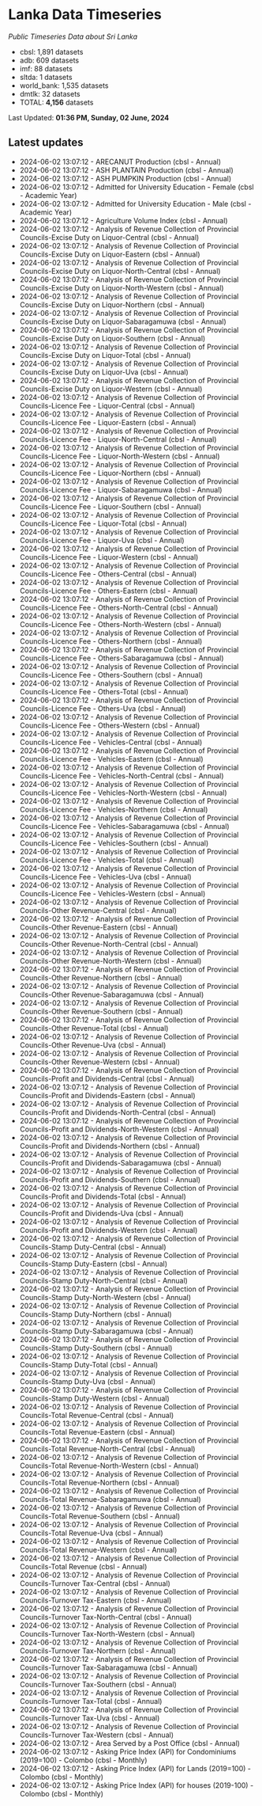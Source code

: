 # Lanka Data Timeseries
*Public Timeseries Data about Sri Lanka*

* cbsl: 1,891 datasets
* adb: 609 datasets
* imf: 88 datasets
* sltda: 1 datasets
* world_bank: 1,535 datasets
* dmtlk: 32 datasets
* TOTAL: **4,156** datasets

Last Updated: **01:36 PM, Sunday, 02 June, 2024**

## Latest updates

* 2024-06-02 13:07:12 - ARECANUT Production (cbsl - Annual)
* 2024-06-02 13:07:12 - ASH PLANTAIN Production (cbsl - Annual)
* 2024-06-02 13:07:12 - ASH PUMPKIN Production (cbsl - Annual)
* 2024-06-02 13:07:12 - Admitted for University Education - Female (cbsl - Academic Year)
* 2024-06-02 13:07:12 - Admitted for University Education - Male (cbsl - Academic Year)
* 2024-06-02 13:07:12 - Agriculture Volume Index (cbsl - Annual)
* 2024-06-02 13:07:12 - Analysis of Revenue Collection of Provincial Councils-Excise Duty on Liquor-Central (cbsl - Annual)
* 2024-06-02 13:07:12 - Analysis of Revenue Collection of Provincial Councils-Excise Duty on Liquor-Eastern (cbsl - Annual)
* 2024-06-02 13:07:12 - Analysis of Revenue Collection of Provincial Councils-Excise Duty on Liquor-North-Central (cbsl - Annual)
* 2024-06-02 13:07:12 - Analysis of Revenue Collection of Provincial Councils-Excise Duty on Liquor-North-Western (cbsl - Annual)
* 2024-06-02 13:07:12 - Analysis of Revenue Collection of Provincial Councils-Excise Duty on Liquor-Northern (cbsl - Annual)
* 2024-06-02 13:07:12 - Analysis of Revenue Collection of Provincial Councils-Excise Duty on Liquor-Sabaragamuwa (cbsl - Annual)
* 2024-06-02 13:07:12 - Analysis of Revenue Collection of Provincial Councils-Excise Duty on Liquor-Southern (cbsl - Annual)
* 2024-06-02 13:07:12 - Analysis of Revenue Collection of Provincial Councils-Excise Duty on Liquor-Total (cbsl - Annual)
* 2024-06-02 13:07:12 - Analysis of Revenue Collection of Provincial Councils-Excise Duty on Liquor-Uva (cbsl - Annual)
* 2024-06-02 13:07:12 - Analysis of Revenue Collection of Provincial Councils-Excise Duty on Liquor-Western (cbsl - Annual)
* 2024-06-02 13:07:12 - Analysis of Revenue Collection of Provincial Councils-Licence Fee - Liquor-Central (cbsl - Annual)
* 2024-06-02 13:07:12 - Analysis of Revenue Collection of Provincial Councils-Licence Fee - Liquor-Eastern (cbsl - Annual)
* 2024-06-02 13:07:12 - Analysis of Revenue Collection of Provincial Councils-Licence Fee - Liquor-North-Central (cbsl - Annual)
* 2024-06-02 13:07:12 - Analysis of Revenue Collection of Provincial Councils-Licence Fee - Liquor-North-Western (cbsl - Annual)
* 2024-06-02 13:07:12 - Analysis of Revenue Collection of Provincial Councils-Licence Fee - Liquor-Northern (cbsl - Annual)
* 2024-06-02 13:07:12 - Analysis of Revenue Collection of Provincial Councils-Licence Fee - Liquor-Sabaragamuwa (cbsl - Annual)
* 2024-06-02 13:07:12 - Analysis of Revenue Collection of Provincial Councils-Licence Fee - Liquor-Southern (cbsl - Annual)
* 2024-06-02 13:07:12 - Analysis of Revenue Collection of Provincial Councils-Licence Fee - Liquor-Total (cbsl - Annual)
* 2024-06-02 13:07:12 - Analysis of Revenue Collection of Provincial Councils-Licence Fee - Liquor-Uva (cbsl - Annual)
* 2024-06-02 13:07:12 - Analysis of Revenue Collection of Provincial Councils-Licence Fee - Liquor-Western (cbsl - Annual)
* 2024-06-02 13:07:12 - Analysis of Revenue Collection of Provincial Councils-Licence Fee - Others-Central (cbsl - Annual)
* 2024-06-02 13:07:12 - Analysis of Revenue Collection of Provincial Councils-Licence Fee - Others-Eastern (cbsl - Annual)
* 2024-06-02 13:07:12 - Analysis of Revenue Collection of Provincial Councils-Licence Fee - Others-North-Central (cbsl - Annual)
* 2024-06-02 13:07:12 - Analysis of Revenue Collection of Provincial Councils-Licence Fee - Others-North-Western (cbsl - Annual)
* 2024-06-02 13:07:12 - Analysis of Revenue Collection of Provincial Councils-Licence Fee - Others-Northern (cbsl - Annual)
* 2024-06-02 13:07:12 - Analysis of Revenue Collection of Provincial Councils-Licence Fee - Others-Sabaragamuwa (cbsl - Annual)
* 2024-06-02 13:07:12 - Analysis of Revenue Collection of Provincial Councils-Licence Fee - Others-Southern (cbsl - Annual)
* 2024-06-02 13:07:12 - Analysis of Revenue Collection of Provincial Councils-Licence Fee - Others-Total (cbsl - Annual)
* 2024-06-02 13:07:12 - Analysis of Revenue Collection of Provincial Councils-Licence Fee - Others-Uva (cbsl - Annual)
* 2024-06-02 13:07:12 - Analysis of Revenue Collection of Provincial Councils-Licence Fee - Others-Western (cbsl - Annual)
* 2024-06-02 13:07:12 - Analysis of Revenue Collection of Provincial Councils-Licence Fee - Vehicles-Central (cbsl - Annual)
* 2024-06-02 13:07:12 - Analysis of Revenue Collection of Provincial Councils-Licence Fee - Vehicles-Eastern (cbsl - Annual)
* 2024-06-02 13:07:12 - Analysis of Revenue Collection of Provincial Councils-Licence Fee - Vehicles-North-Central (cbsl - Annual)
* 2024-06-02 13:07:12 - Analysis of Revenue Collection of Provincial Councils-Licence Fee - Vehicles-North-Western (cbsl - Annual)
* 2024-06-02 13:07:12 - Analysis of Revenue Collection of Provincial Councils-Licence Fee - Vehicles-Northern (cbsl - Annual)
* 2024-06-02 13:07:12 - Analysis of Revenue Collection of Provincial Councils-Licence Fee - Vehicles-Sabaragamuwa (cbsl - Annual)
* 2024-06-02 13:07:12 - Analysis of Revenue Collection of Provincial Councils-Licence Fee - Vehicles-Southern (cbsl - Annual)
* 2024-06-02 13:07:12 - Analysis of Revenue Collection of Provincial Councils-Licence Fee - Vehicles-Total (cbsl - Annual)
* 2024-06-02 13:07:12 - Analysis of Revenue Collection of Provincial Councils-Licence Fee - Vehicles-Uva (cbsl - Annual)
* 2024-06-02 13:07:12 - Analysis of Revenue Collection of Provincial Councils-Licence Fee - Vehicles-Western (cbsl - Annual)
* 2024-06-02 13:07:12 - Analysis of Revenue Collection of Provincial Councils-Other Revenue-Central (cbsl - Annual)
* 2024-06-02 13:07:12 - Analysis of Revenue Collection of Provincial Councils-Other Revenue-Eastern (cbsl - Annual)
* 2024-06-02 13:07:12 - Analysis of Revenue Collection of Provincial Councils-Other Revenue-North-Central (cbsl - Annual)
* 2024-06-02 13:07:12 - Analysis of Revenue Collection of Provincial Councils-Other Revenue-North-Western (cbsl - Annual)
* 2024-06-02 13:07:12 - Analysis of Revenue Collection of Provincial Councils-Other Revenue-Northern (cbsl - Annual)
* 2024-06-02 13:07:12 - Analysis of Revenue Collection of Provincial Councils-Other Revenue-Sabaragamuwa (cbsl - Annual)
* 2024-06-02 13:07:12 - Analysis of Revenue Collection of Provincial Councils-Other Revenue-Southern (cbsl - Annual)
* 2024-06-02 13:07:12 - Analysis of Revenue Collection of Provincial Councils-Other Revenue-Total (cbsl - Annual)
* 2024-06-02 13:07:12 - Analysis of Revenue Collection of Provincial Councils-Other Revenue-Uva (cbsl - Annual)
* 2024-06-02 13:07:12 - Analysis of Revenue Collection of Provincial Councils-Other Revenue-Western (cbsl - Annual)
* 2024-06-02 13:07:12 - Analysis of Revenue Collection of Provincial Councils-Profit and Dividends-Central (cbsl - Annual)
* 2024-06-02 13:07:12 - Analysis of Revenue Collection of Provincial Councils-Profit and Dividends-Eastern (cbsl - Annual)
* 2024-06-02 13:07:12 - Analysis of Revenue Collection of Provincial Councils-Profit and Dividends-North-Central (cbsl - Annual)
* 2024-06-02 13:07:12 - Analysis of Revenue Collection of Provincial Councils-Profit and Dividends-North-Western (cbsl - Annual)
* 2024-06-02 13:07:12 - Analysis of Revenue Collection of Provincial Councils-Profit and Dividends-Northern (cbsl - Annual)
* 2024-06-02 13:07:12 - Analysis of Revenue Collection of Provincial Councils-Profit and Dividends-Sabaragamuwa (cbsl - Annual)
* 2024-06-02 13:07:12 - Analysis of Revenue Collection of Provincial Councils-Profit and Dividends-Southern (cbsl - Annual)
* 2024-06-02 13:07:12 - Analysis of Revenue Collection of Provincial Councils-Profit and Dividends-Total (cbsl - Annual)
* 2024-06-02 13:07:12 - Analysis of Revenue Collection of Provincial Councils-Profit and Dividends-Uva (cbsl - Annual)
* 2024-06-02 13:07:12 - Analysis of Revenue Collection of Provincial Councils-Profit and Dividends-Western (cbsl - Annual)
* 2024-06-02 13:07:12 - Analysis of Revenue Collection of Provincial Councils-Stamp Duty-Central (cbsl - Annual)
* 2024-06-02 13:07:12 - Analysis of Revenue Collection of Provincial Councils-Stamp Duty-Eastern (cbsl - Annual)
* 2024-06-02 13:07:12 - Analysis of Revenue Collection of Provincial Councils-Stamp Duty-North-Central (cbsl - Annual)
* 2024-06-02 13:07:12 - Analysis of Revenue Collection of Provincial Councils-Stamp Duty-North-Western (cbsl - Annual)
* 2024-06-02 13:07:12 - Analysis of Revenue Collection of Provincial Councils-Stamp Duty-Northern (cbsl - Annual)
* 2024-06-02 13:07:12 - Analysis of Revenue Collection of Provincial Councils-Stamp Duty-Sabaragamuwa (cbsl - Annual)
* 2024-06-02 13:07:12 - Analysis of Revenue Collection of Provincial Councils-Stamp Duty-Southern (cbsl - Annual)
* 2024-06-02 13:07:12 - Analysis of Revenue Collection of Provincial Councils-Stamp Duty-Total (cbsl - Annual)
* 2024-06-02 13:07:12 - Analysis of Revenue Collection of Provincial Councils-Stamp Duty-Uva (cbsl - Annual)
* 2024-06-02 13:07:12 - Analysis of Revenue Collection of Provincial Councils-Stamp Duty-Western (cbsl - Annual)
* 2024-06-02 13:07:12 - Analysis of Revenue Collection of Provincial Councils-Total Revenue-Central (cbsl - Annual)
* 2024-06-02 13:07:12 - Analysis of Revenue Collection of Provincial Councils-Total Revenue-Eastern (cbsl - Annual)
* 2024-06-02 13:07:12 - Analysis of Revenue Collection of Provincial Councils-Total Revenue-North-Central (cbsl - Annual)
* 2024-06-02 13:07:12 - Analysis of Revenue Collection of Provincial Councils-Total Revenue-North-Western (cbsl - Annual)
* 2024-06-02 13:07:12 - Analysis of Revenue Collection of Provincial Councils-Total Revenue-Northern (cbsl - Annual)
* 2024-06-02 13:07:12 - Analysis of Revenue Collection of Provincial Councils-Total Revenue-Sabaragamuwa (cbsl - Annual)
* 2024-06-02 13:07:12 - Analysis of Revenue Collection of Provincial Councils-Total Revenue-Southern (cbsl - Annual)
* 2024-06-02 13:07:12 - Analysis of Revenue Collection of Provincial Councils-Total Revenue-Uva (cbsl - Annual)
* 2024-06-02 13:07:12 - Analysis of Revenue Collection of Provincial Councils-Total Revenue-Western (cbsl - Annual)
* 2024-06-02 13:07:12 - Analysis of Revenue Collection of Provincial Councils-Total Revenue (cbsl - Annual)
* 2024-06-02 13:07:12 - Analysis of Revenue Collection of Provincial Councils-Turnover Tax-Central (cbsl - Annual)
* 2024-06-02 13:07:12 - Analysis of Revenue Collection of Provincial Councils-Turnover Tax-Eastern (cbsl - Annual)
* 2024-06-02 13:07:12 - Analysis of Revenue Collection of Provincial Councils-Turnover Tax-North-Central (cbsl - Annual)
* 2024-06-02 13:07:12 - Analysis of Revenue Collection of Provincial Councils-Turnover Tax-North-Western (cbsl - Annual)
* 2024-06-02 13:07:12 - Analysis of Revenue Collection of Provincial Councils-Turnover Tax-Northern (cbsl - Annual)
* 2024-06-02 13:07:12 - Analysis of Revenue Collection of Provincial Councils-Turnover Tax-Sabaragamuwa (cbsl - Annual)
* 2024-06-02 13:07:12 - Analysis of Revenue Collection of Provincial Councils-Turnover Tax-Southern (cbsl - Annual)
* 2024-06-02 13:07:12 - Analysis of Revenue Collection of Provincial Councils-Turnover Tax-Total (cbsl - Annual)
* 2024-06-02 13:07:12 - Analysis of Revenue Collection of Provincial Councils-Turnover Tax-Uva (cbsl - Annual)
* 2024-06-02 13:07:12 - Analysis of Revenue Collection of Provincial Councils-Turnover Tax-Western (cbsl - Annual)
* 2024-06-02 13:07:12 - Area Served by a Post Office (cbsl - Annual)
* 2024-06-02 13:07:12 - Asking Price Index (API) for Condominiums (2019=100) - Colombo (cbsl - Monthly)
* 2024-06-02 13:07:12 - Asking Price Index (API) for Lands (2019=100) - Colombo (cbsl - Monthly)
* 2024-06-02 13:07:12 - Asking Price Index (API) for houses (2019-100) - Colombo (cbsl - Monthly)